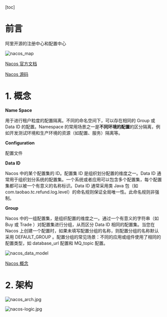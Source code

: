 [toc]



# 前言

阿里开源的注册中心和配置中心

![nacos_map](https://nacos.io/img/nacosMap.jpg)

[Nacos 官方文档](https://nacos.io/zh-cn/docs/what-is-nacos.html)

[Nacos 源码](https://github.com/alibaba/nacos)

# 1. 概念

**Name Space**

用于进行租户粒度的配置隔离。不同的命名空间下，可以存在相同的 Group 或 Data ID 的配置。Namespace 的常用场景之一是**不同环境的配置**的区分隔离，例如开发测试环境和生产环境的资源（如配置、服务）隔离等。

**Configuration**

配置文件

**Data ID**

Nacos 中的某个配置集的 ID。配置集 ID 是组织划分配置的维度之一。Data ID 通常用于组织划分系统的配置集。一个系统或者应用可以包含多个配置集，每个配置集都可以被一个有意义的名称标识。Data ID 通常采用类 Java 包（如 com.taobao.tc.refund.log.level）的命名规则保证全局唯一性。此命名规则非强制。

**Group**

Nacos 中的一组配置集，是组织配置的维度之一。通过一个有意义的字符串（如 Buy 或 Trade ）对配置集进行分组，从而区分 Data ID 相同的配置集。当您在 Nacos 上创建一个配置时，如果未填写配置分组的名称，则配置分组的名称默认采用 DEFAULT_GROUP 。配置分组的常见场景：不同的应用或组件使用了相同的配置类型，如 database_url 配置和 MQ_topic 配置。



![nacos_data_model](https://cdn.nlark.com/yuque/0/2019/jpeg/338441/1561217857314-95ab332c-acfb-40b2-957a-aae26c2b5d71.jpeg)



[Nacos 概念](https://nacos.io/zh-cn/docs/concepts.html)



# 2. 架构

![nacos_arch.jpg](https://cdn.nlark.com/yuque/0/2019/jpeg/338441/1561217892717-1418fb9b-7faa-4324-87b9-f1740329f564.jpeg)



![nacos-logic.jpg](https://cdn.nlark.com/yuque/0/2019/png/338441/1561217775318-6e408805-18bb-4242-b4e9-83c5b929b469.png)

















